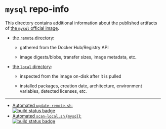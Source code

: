 # `mysql` repo-info

This directory contains additional information about the published artifacts of [the `mysql` official image](https://hub.docker.com/_/mysql/).

-	[the `remote` directory](remote/):

	-	gathered from the Docker Hub/Registry API

	-	image digests/blobs, transfer sizes, image metadata, etc.

-	[the `local` directory](local/):

	-	inspected from the image on-disk after it is pulled

	-	installed packages, creation date, architecture, environment variables, detected licenses, etc.

---

-	[Automated `update-remote.sh`:  
	![build status badge](https://doi-janky.infosiftr.net/job/repo-info/job/remote/badge/icon)](https://doi-janky.infosiftr.net/job/repo-info/job/remote/)
-	[Automated `scan-local.sh` (`mysql`):  
	![build status badge](https://doi-janky.infosiftr.net/job/repo-info/job/local/job/mysql/badge/icon)](https://doi-janky.infosiftr.net/job/repo-info/job/local/job/mysql)
